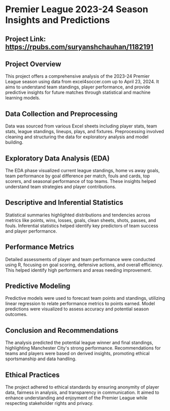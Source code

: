 # Premier League 2023-24 Season Insights and Predictions

## Project Link: https://rpubs.com/suryanshchauhan/1182191

## Project Overview
This project offers a comprehensive analysis of the 2023-24 Premier League season using data from excel4soccer.com up to April 23, 2024. It aims to understand team standings, player performance, and provide predictive insights for future matches through statistical and machine learning models.

## Data Collection and Preprocessing
Data was sourced from various Excel sheets including player stats, team stats, league standings, lineups, plays, and fixtures. Preprocessing involved cleaning and structuring the data for exploratory analysis and model building.

## Exploratory Data Analysis (EDA)
The EDA phase visualized current league standings, home vs away goals, team performance by goal difference per match, fouls and cards, top scorers, and seasonal performance of top teams. These insights helped understand team strategies and player contributions.

## Descriptive and Inferential Statistics
Statistical summaries highlighted distributions and tendencies across metrics like points, wins, losses, goals, clean sheets, shots, passes, and fouls. Inferential statistics helped identify key predictors of team success and player performance.

## Performance Metrics
Detailed assessments of player and team performance were conducted using R, focusing on goal scoring, defensive actions, and overall efficiency. This helped identify high performers and areas needing improvement.

## Predictive Modeling
Predictive models were used to forecast team points and standings, utilizing linear regression to relate performance metrics to points earned. Model predictions were visualized to assess accuracy and potential season outcomes.

## Conclusion and Recommendations
The analysis predicted the potential league winner and final standings, highlighting Manchester City's strong performance. Recommendations for teams and players were based on derived insights, promoting ethical sportsmanship and data handling.

## Ethical Practices
The project adhered to ethical standards by ensuring anonymity of player data, fairness in analysis, and transparency in communication. It aimed to enhance understanding and enjoyment of the Premier League while respecting stakeholder rights and privacy.
